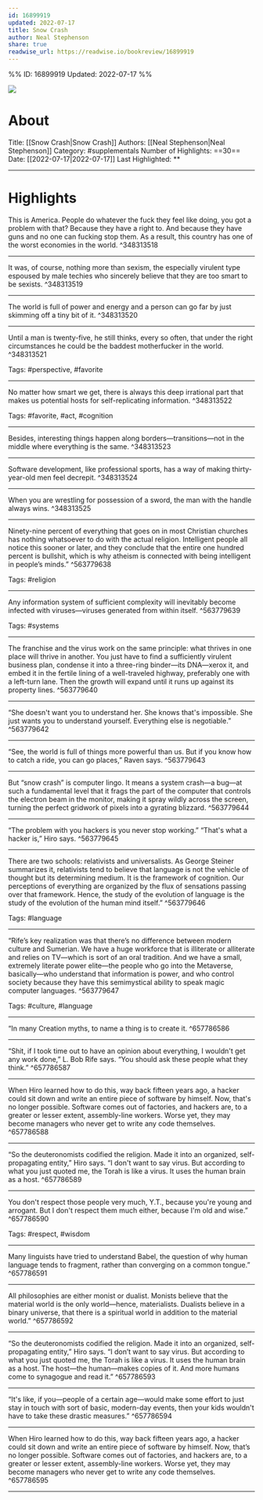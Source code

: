 ```yaml
---
id: 16899919
updated: 2022-07-17
title: Snow Crash
author: Neal Stephenson
share: true
readwise_url: https://readwise.io/bookreview/16899919
---
```


%%
ID: 16899919
Updated: 2022-07-17
%%

![]( https://images-na.ssl-images-amazon.com/images/I/51yI5lXG7IL._SL500_.jpg)

# About
Title: [[Snow Crash|Snow Crash]]
Authors: [[Neal Stephenson|Neal Stephenson]]
Category: #supplementals
Number of Highlights: ==30==
Date: [[2022-07-17|2022-07-17]]
Last Highlighted: **

---

# Highlights

This is America. People do whatever the fuck they feel like doing, you got a problem with that? Because they have a right to. And because they have guns and no one can fucking stop them. As a result, this country has one of the worst economies in the world. ^348313518

---
It was, of course, nothing more than sexism, the especially virulent type espoused by male techies who sincerely believe that they are too smart to be sexists. ^348313519

---
The world is full of power and energy and a person can go far by just skimming off a tiny bit of it. ^348313520

---
Until a man is twenty-five, he still thinks, every so often, that under the right circumstances he could be the baddest motherfucker in the world. ^348313521

Tags: #perspective, #favorite

---
No matter how smart we get, there is always this deep irrational part that makes us potential hosts for self-replicating information. ^348313522

Tags: #favorite, #act, #cognition

---
Besides, interesting things happen along borders—transitions—not in the middle where everything is the same. ^348313523

---
Software development, like professional sports, has a way of making thirty-year-old men feel decrepit. ^348313524

---
When you are wrestling for possession of a sword, the man with the handle always wins. ^348313525

---
Ninety-nine percent of everything that goes on in most Christian churches has nothing whatsoever to do with the actual religion. Intelligent people all notice this sooner or later, and they conclude that the entire one hundred percent is bullshit, which is why atheism is connected with being intelligent in people’s minds.” ^563779638

Tags: #religion

---
Any information system of sufficient complexity will inevitably become infected with viruses—viruses generated from within itself. ^563779639

Tags: #systems

---
The franchise and the virus work on the same principle: what thrives in one place will thrive in another. You just have to find a sufficiently virulent business plan, condense it into a three-ring binder—its DNA—xerox it, and embed it in the fertile lining of a well-traveled highway, preferably one with a left-turn lane. Then the growth will expand until it runs up against its property lines. ^563779640

---
“She doesn't want you to understand her. She knows that's impossible. She just wants you to understand yourself. Everything else is negotiable.” ^563779642

---
“See, the world is full of things more powerful than us. But if you know how to catch a ride, you can go places,” Raven says. ^563779643

---
But “snow crash” is computer lingo. It means a system crash—a bug—at such a fundamental level that it frags the part of the computer that controls the electron beam in the monitor, making it spray wildly across the screen, turning the perfect gridwork of pixels into a gyrating blizzard. ^563779644

---
“The problem with you hackers is you never stop working.” “That's what a hacker is,” Hiro says. ^563779645

---
There are two schools: relativists and universalists. As George Steiner summarizes it, relativists tend to believe that language is not the vehicle of thought but its determining medium. It is the framework of cognition. Our perceptions of everything are organized by the flux of sensations passing over that framework. Hence, the study of the evolution of language is the study of the evolution of the human mind itself.” ^563779646

Tags: #language

---
“Rife’s key realization was that there’s no difference between modern culture and Sumerian. We have a huge workforce that is illiterate or alliterate and relies on TV—which is sort of an oral tradition. And we have a small, extremely literate power elite—the people who go into the Metaverse, basically—who understand that information is power, and who control society because they have this semimystical ability to speak magic computer languages. ^563779647

Tags: #culture, #language

---
“In many Creation myths, to name a thing is to create it. ^657786586

---
“Shit, if I took time out to have an opinion about everything, I wouldn't get any work done,” L. Bob Rife says. “You should ask these people what they think.” ^657786587

---
When Hiro learned how to do this, way back fifteen years ago, a hacker could sit down and write an entire piece of software by himself. Now, that's no longer possible. Software comes out of factories, and hackers are, to a greater or lesser extent, assembly-line workers. Worse yet, they may become managers who never get to write any code themselves. ^657786588

---
“So the deuteronomists codified the religion. Made it into an organized, self-propagating entity,” Hiro says. “I don't want to say virus. But according to what you just quoted me, the Torah is like a virus. It uses the human brain as a host. ^657786589

---
You don't respect those people very much, Y.T., because you're young and arrogant. But I don't respect them much either, because I'm old and wise.” ^657786590

Tags: #respect, #wisdom

---
Many linguists have tried to understand Babel, the question of why human language tends to fragment, rather than converging on a common tongue.” ^657786591

---
All philosophies are either monist or dualist. Monists believe that the material world is the only world—hence, materialists. Dualists believe in a binary universe, that there is a spiritual world in addition to the material world.” ^657786592

---
“So the deuteronomists codified the religion. Made it into an organized, self-propagating entity,” Hiro says. “I don’t want to say virus. But according to what you just quoted me, the Torah is like a virus. It uses the human brain as a host. The host—the human—makes copies of it. And more humans come to synagogue and read it.” ^657786593

---
“It's like, if you—people of a certain age—would make some effort to just stay in touch with sort of basic, modern-day events, then your kids wouldn't have to take these drastic measures.” ^657786594

---
When Hiro learned how to do this, way back fifteen years ago, a hacker could sit down and write an entire piece of software by himself. Now, that’s no longer possible. Software comes out of factories, and hackers are, to a greater or lesser extent, assembly-line workers. Worse yet, they may become managers who never get to write any code themselves. ^657786595

---